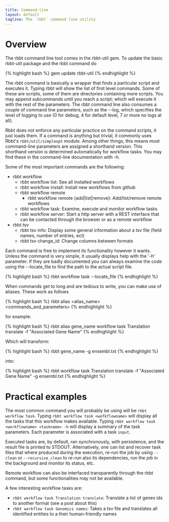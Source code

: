 ```yaml
---
title: Command-line
layout: default
tagline: The `rbbt` command line utility
---
```


# Overview

The rbbt command line tool comes in the rbbt-util gem. To update the basic rbbt-util package and the rbbt command do

{% highlight bash %}
gem update rbbt-util
{% endhighlight %}

The rbbt command is basically a wrapper that finds a particular script and
executes it. Typing rbbt will show the list of first level commands. Some of
these are scripts, some of them are directories containing more scripts. You
may append subcommands until you reach a script; which will execute it with the
rest of the parameters. The rbbt command line also consumes a couple of command
line parameters, such as the --log, which specifies the level of logging to use
(0 for debug, 4 for default level, 7 or more no logs at all).

Rbbt does not enforce any particular practice on the command scripts, it just
loads them. If a command is anything but trivial, it commonly uses Rbbt's
`rbbt/util/simpleopt` module. Among other things, this means most command-line
parameters are assigned a shorthand version. This shorthand version is
determined automatically for workflow tasks. You may find these in the
command-line documentation with -h.

Some of the most important commands are the following:

* rbbt workflow
    * rbbt workflow list: See all installed workflows
    * rbbt workflow install: Install new workflows from github
    * rbbt workflow remote
        * rbbt workflow remote {add|list|remove}: Add/list/remove remote workflows
    * rbbt workflow task: Examine, execute and monitor workflow tasks
    * rbbt workflow server: Start a http server with a REST interface that can be contacted through the browser or as a remote workflow
* rbbt tsv
    * rbbt tsv info: Display some general information about a tsv file (field names, number of entries, ect)
    * rbbt tsv change_id: Change columns between formats

Each command is free to implement its functionality however it wants. Unless the command is very
simple, it usually displays help with the '-h' parameter.  If they are badly documented you can always
examine the code using the --locate_file to find the path to the actual script file. 

{% highlight bash %}
rbbt workflow task --locate_file
{% endhighlight %}

When commands get to long and are tedious to write, you can make use of aliases. These work as follows

{% highlight bash %}
rbbt alias <alias_name> <commands_and_parameters>
{% endhighlight %}

for example:

{% highlight bash %}
rbbt alias gene_name workflow task Translation translate -f "Associated Gene Name"
{% endhighlight %}

Which will transform:

{% highlight bash %}
rbbt gene_name -g ensembl.txt
{% endhighlight %}

into:

{% highlight bash %}
rbbt workflow task Translation translate -f "Associated Gene Name" -g ensembl.txt
{% endhighlight %}

# Practical examples

The most common command you will probably be using will be `rbbt workflow task`. 
Typing `rbbt workflow task <wofkflowname>` will display all the tasks that this
workflow makes available. Typing `rbbt workflow task <workflowname> <taskname> -h`
will display a summary of the task parameters. Each parameter is associated with a 
task `input`.

Executed tasks are, by default, ran synchronously, with persistence, and the
result file is printed to STDOUT. Alternatively, one can list and recover task files
that where produced during the execution, re-run the job by using `--clean` or 
`--recursive_clean` to re-run also its dependencies, run the job in the background and
monitor its status, etc.

Remote workflow can also be interfaced transparently through the rbbt command, but some 
functionalities may not be available.

A few interesting workflow tasks are:

* `rbbt workflow task Translation translate`: Translate a list of genes ids to another format (see a post about this)
* `rbbt workflow task Genomics names`: Takes a tsv file and translates all identified entities to a their human-friendly names

